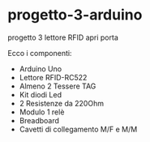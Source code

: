 # progetto-3-arduino
progetto 3 lettore RFID apri porta

Ecco i componenti:

- Arduino Uno
- Lettore RFID-RC522
- Almeno 2 Tessere TAG
- Kit diodi Led
- 2 Resistenze da 220Ohm
- Modulo 1 relè
- Breadboard
- Cavetti di collegamento M/F e M/M
